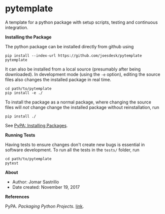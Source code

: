# pytemplate

A template for a python package with setup scripts, testing and continuous integration.


__Installing the Package__

The python package can be installed directly from github using
```
pip install --index-url https://github.com/joesdesk/pytemplate pytemplate
```

It can also be installed from a local source (presumably after being downloaded). In development mode (using the `-e` option), editing the source files also changes the installed package in real time.
```
cd path/to/pytemplate
pip install -e ./
```

To install the package as a normal package, where changing the source files will _not_ change change the installed package without reinstallation, run
```
pip install ./
```

See [PyPA: Installing Packages](https://packaging.python.org/tutorials/installing-packages/#installing-from-other-indexes).


__Running Tests__

Having tests to ensure changes don't create new bugs is essential in software development.
To run all the tests in the `tests/` folder, run
```
cd path/to/pytemplate
pytest
```


__About__

- Author: Jomar Sastrillo
- Date created: November 19, 2017


__References__

PyPA. _Packaging Python Projects_. [link](https://packaging.python.org/tutorials/packaging-projects/#uploading-your-project-to-pypi).
